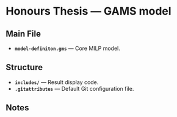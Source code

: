 # Honours Thesis — GAMS model

## Main File
- **`model-definiton.gms`** — Core MILP model.

## Structure
- **`includes/`** — Result display code.
- **`.gitattributes`** — Default Git configuration file.

## Notes

